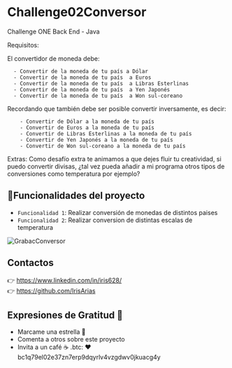 # Challenge02Conversor
Challenge ONE Back End - Java

Requisitos:

El convertidor de moneda debe:

      - Convertir de la moneda de tu país a Dólar
      - Convertir de la moneda de tu país  a Euros
      - Convertir de la moneda de tu país  a Libras Esterlinas
      - Convertir de la moneda de tu país  a Yen Japonés
      - Convertir de la moneda de tu país  a Won sul-coreano
      
Recordando que también debe ser posible convertir inversamente, es decir:

        - Convertir de Dólar a la moneda de tu país
        - Convertir de Euros a la moneda de tu país
        - Convertir de Libras Esterlinas a la moneda de tu país
        - Convertir de Yen Japonés a la moneda de tu país
        - Convertir de Won sul-coreano a la moneda de tu país
        
Extras:
Como desafío extra te animamos a que dejes fluir tu creatividad, si puedo convertir divisas, ¿tal vez pueda añadir a mi programa otros tipos de conversiones como temperatura por ejemplo?

## :hammer:Funcionalidades del proyecto

- `Funcionalidad 1`: Realizar conversión de monedas de distintos paises
- `Funcionalidad 2`: Realizar conversion de distintas escalas de temperatura

![GrabacConversor](https://user-images.githubusercontent.com/71609876/222244789-b7e241f6-7c45-4f3f-94d4-988ca088fea7.gif)

## Contactos
 :point_right: https://www.linkedin.com/in/iris628/   
      :point_right: https://github.com/IrisArias

## Expresiones de Gratitud 🎁
- Marcame una estrella :star2:
- Comenta a otros sobre este proyecto 
- Invita a un café ☕ .btc:  ❤️   bc1q79el02e37zn7erp9dqyrlv4vzgdwv0jkuacg4y
